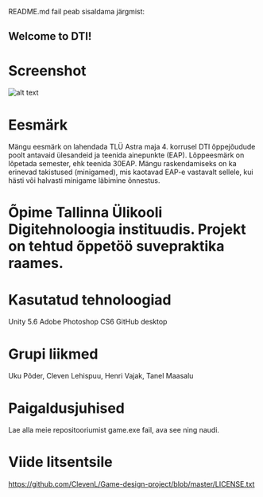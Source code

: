 README.md fail peab sisaldama järgmist:


## Welcome to DTI!

# Screenshot
![alt text](http://imgur.com/a/I12lH)

# Eesmärk
Mängu eesmärk on lahendada TLÜ Astra maja 4. korrusel DTI õppejõudude poolt antavaid ülesandeid ja teenida ainepunkte (EAP). Lõppeesmärk on lõpetada semester, ehk teenida 30EAP.
Mängu raskendamiseks on ka erinevad takistused (minigamed), mis kaotavad EAP-e vastavalt sellele, kui hästi või halvasti minigame läbimine õnnestus.

# Õpime Tallinna Ülikooli Digitehnoloogia instituudis. Projekt on tehtud õppetöö suvepraktika raames.

# Kasutatud tehnoloogiad
Unity 5.6
Adobe Photoshop CS6
GitHub desktop

# Grupi liikmed
Uku Põder, Cleven Lehispuu, Henri Vajak, Tanel Maasalu

# Paigaldusjuhised
Lae alla meie repositooriumist game.exe fail, ava see ning naudi.

# Viide litsentsile
https://github.com/ClevenL/Game-design-project/blob/master/LICENSE.txt
